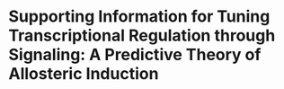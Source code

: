 # Supporting Information for Tuning Transcriptional Regulation through Signaling: A Predictive Theory of Allosteric Induction
